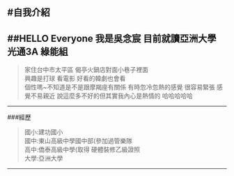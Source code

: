 #自我介紹
---------
##HELLO Everyone 我是吳念宸
目前就讀亞洲大學 光通3A 綠能組
----------------------------
>家住台中市太平區 偈亭火鍋店對面小巷子裡面<br/>
>興趣是打球 看電影 好看的韓劇也會看<br/>
>個性嗎~不知道是不是跟摩羯座有關係 有時忽冷忽熱的感覺 很容易緊張 感覺不易親近 說這麼多不好的但其實我內心是熱情的 哈哈哈哈哈
------------------------------------
###經歷
>國小:建功國小<br/>
>國中:東山高級中學國中部(參加過管樂隊<br/>
>高中:僑泰高級中學(取得 硬體裝修乙級證照<br/>
>大學:亞洲大學
-------------------------
 ###
 
